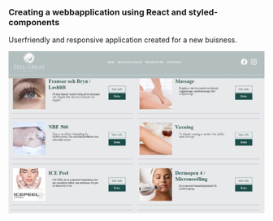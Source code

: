 
### Creating a webbapplication using React and styled-components

Userfriendly and responsive application created for a new buisness.

<a href="https://github.com"><img src="https://github.com/tbjargrim/Webbapplication-salon/blob/main/src/Images/ScreenShot.jpg" border="0" /></a>